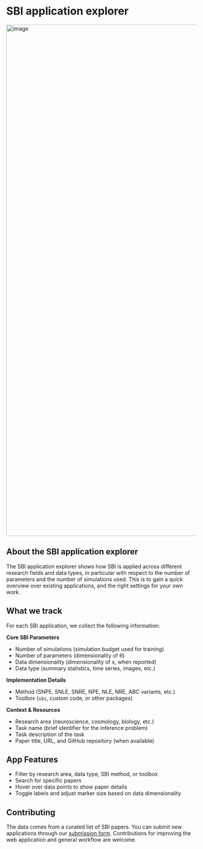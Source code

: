 # SBI application explorer
<img width="1355" alt="image" src="https://github.com/user-attachments/assets/c8e4a0e4-73c0-40ea-ae2d-a6a0cb46f092" />

About the SBI application explorer
----------------------------------
The SBI application explorer shows how SBI is applied across different research fields and data types, in particular with respect to the number of parameters and the number of simulations used. This is to gain a quick overview over existing applications, and the right settings for your own work.

What we track
-------------
For each SBI application, we collect the following information:

**Core SBI Parameters**
- Number of simulations (simulation budget used for training)
- Number of parameters (dimensionality of θ)
- Data dimensionality (dimensionality of x, when reported)
- Data type (summary statistics, time series, images, etc.)

**Implementation Details**
- Method (SNPE, SNLE, SNRE, NPE, NLE, NRE, ABC variants, etc.)
- Toolbox (`sbi`, custom code, or other packages)

**Context & Resources**
- Research area (neuroscience, cosmology, biology, etc.)
- Task name (brief identifier for the inference problem)
- Task description of the task
- Paper title, URL, and GitHub repository (when available)

App Features
------------
- Filter by research area, data type, SBI method, or toolbox
- Search for specific papers
- Hover over data points to show paper details
- Toggle labels and adjust marker size based on data dimensionality

Contributing
-----------
The data comes from a curated list of SBI papers.
You can submit new applications through our 
[submission form](https://docs.google.com/forms/d/e/1FAIpQLSeu7Er272IKAnTxBX6osqcbrdvG2ny-aIybv6FDIFLLe8SSoA/viewform).
Contributions for improving the web application and general workflow are welcome.
